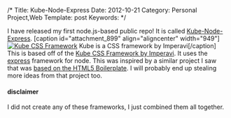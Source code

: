 /*
Title: Kube-Node-Express
Date: 2012-10-21
Category: Personal Project,Web
Template: post
Keywords:
*/

I have released my first node.js-based public repo! It is called
[Kube-Node-Express](https://github.com/james2doyle/kube-node-express "Kube-Node-Express").
[caption id="attachment\_899" align="aligncenter" width="949"][![Kube
CSS
Framework](http://ohdoylerules.com/content/images/Screen-Shot-2012-10-20-at-3.46.33-PM11.png "Kube CSS Framework")](http://imperavi.com/kube/)
Kube is a CSS framework by Imperavi[/caption] This is based off of the
[Kube CSS Framework by
Imperavi](http://imperavi.com/kube/ "Kube CSS Framework"). It uses the
[express](http://expressjs.com/ "expressjs") framework for node. This
was inspired by a similar project I saw that was [based on the HTML5
Boilerplate](https://github.com/robrighter/node-boilerplate "node-boilerplate").
I will probably end up stealing more ideas from that project too.

#### disclaimer

I did not create any of these frameworks, I just combined them all
together.

